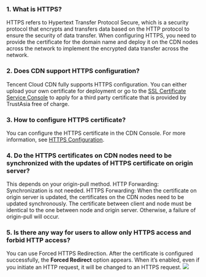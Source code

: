 ### 1. What is HTTPS?
HTTPS refers to Hypertext Transfer Protocol Secure, which is a security protocol that encrypts and transfers data based on the HTTP protocol to ensure the security of data transfer. When configuring HTTPS, you need to provide the certificate for the domain name and deploy it on the CDN nodes across the network to implement the encrypted data transfer across the network.

### 2. Does CDN support HTTPS configuration?
Tencent Cloud CDN fully supports HTTPS configuration. You can either upload your own certificate for deployment or go to the [SSL Certificate Service Console](https://console.cloud.tencent.com/ssl) to apply for a third party certificate that is provided by TrustAsia free of charge.

### 3. How to configure HTTPS certificate?
You can configure the HTTPS certificate in the CDN Console. For more information, see [HTTPS Configuration](https://cloud.tencent.com/document/product/228/6295).

### 4. Do the HTTPS certificates on CDN nodes need to be synchronized with the updates of HTTPS certificate on origin server?
This depends on your origin-pull method.
HTTP Forwarding: Synchronization is not needed.
HTTPS Forwarding: When the certificate on origin server is updated, the certificates on the CDN nodes need to be updated synchronously. The certificate between client and node must be identical to the one between node and origin server. Otherwise, a failure of origin-pull will occur.

### 5. Is there any way for users to allow only HTTPS access and forbid HTTP access?
You can use Forced HTTPS Redirection. After the certificate is configured successfully, the **Forced Redirect** option appears. When it’s enabled, even if you initiate an HTTP request, it will be changed to an HTTPS request.
![](https://main.qcloudimg.com/raw/0352df67305e2e7f4c6df51b0b1afc09.png)